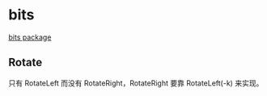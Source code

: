# bits
[bits package](https://pkg.go.dev/math/bits@go1.18.1)

## Rotate
只有 RotateLeft 而没有 RotateRight，RotateRight 要靠 RotateLeft(-k) 来实现。